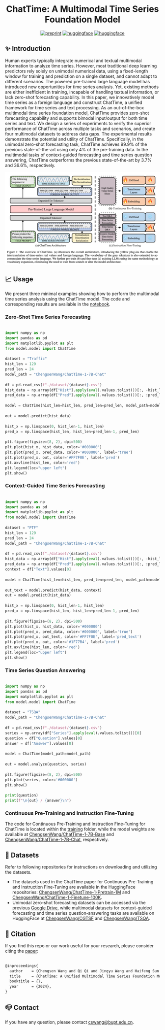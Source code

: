 <div align="center">

# ChatTime: A Multimodal Time Series Foundation Model

[![preprint](https://img.shields.io/static/v1?label=arXiv&message=0000.00000&color=B31B1B&logo=arXiv)](https://arxiv.org/abs/0000.00000)
[![huggingface](https://img.shields.io/badge/%F0%9F%A4%97%20Hugging%20Face-Datasets-FFD21E)](https://huggingface.co/collections/ChengsenWang/chattime-datasets-6731b504efecc8a6e439741c)
[![huggingface](https://img.shields.io/badge/%F0%9F%A4%97%20Hugging%20Face-Models-FFD21E)](https://huggingface.co/collections/ChengsenWang/chattime-models-6731b650cb98bc7842713fde)

</div>

## ✨ Introduction

Human experts typically integrate numerical and textual multimodal information to analyze time series. However, most traditional deep learning predictors rely solely on unimodal numerical data, using a fixed-length window for training and prediction on a single dataset, and cannot adapt to different scenarios. The powered pre-trained large language model has introduced new opportunities for time series analysis. Yet, existing methods are either inefficient in training, incapable of handling textual information, or lack zero-shot forecasting capability. In this paper, we innovatively model time series as a foreign language and construct ChatTime, a unified framework for time series and text processing. As an out-of-the-box multimodal time series foundation model, ChatTime provides zero-shot forecasting capability and supports bimodal input/output for both time series and text. We design a series of experiments to verify the superior performance of ChatTime across multiple tasks and scenarios, and create four multimodal datasets to address data gaps. The experimental results demonstrate the potential and utility of ChatTime. Specifically, in the unimodal zero-shot forecasting task, ChatTime achieves 99.9% of the previous state-of-the-art using only 4% of the pre-training data. In the multimodal tasks of context-guided forecasting and time series question answering, ChatTime outperforms the previous state-of-the-art by 3.7% and 36.6%, respectively.

![](./img/architecture.png)

## 📈 Usage

We present three minimal examples showing how to perform the multimodal time series analysis using the ChatTime model. The code and corresponding results are available in the [notebook](./demo.ipynb).

### Zero-Shot Time Series Forecasting

```python

import numpy as np
import pandas as pd
import matplotlib.pyplot as plt
from model.model import ChatTime

dataset = "Traffic"
hist_len = 120
pred_len = 24
model_path = "ChengsenWang/ChatTime-1-7B-Chat"

df = pd.read_csv(f"./dataset/{dataset}.csv")
hist_data = np.array(df["Hist"].apply(eval).values.tolist())[:, -hist_len:][0]
pred_data = np.array(df["Pred"].apply(eval).values.tolist())[:, :pred_len][0]

model = ChatTime(hist_len=hist_len, pred_len=pred_len, model_path=model_path)

out = model.predict(hist_data)

hist_x = np.linspace(0, hist_len-1, hist_len)
pred_x = np.linspace(hist_len, hist_len+pred_len-1, pred_len)

plt.figure(figsize=(8, 2), dpi=500)
plt.plot(hist_x, hist_data, color='#000000')
plt.plot(pred_x, pred_data, color='#000000', label='true')
plt.plot(pred_x, out, color='#FF7F0E', label='pred')
plt.axvline(hist_len, color='red')
plt.legend(loc="upper left")
plt.show()

```

### Context-Guided Time Series Forecasting

```python

import numpy as np
import pandas as pd
import matplotlib.pyplot as plt
from model.model import ChatTime

dataset = "PTF"
hist_len = 120
pred_len = 24
model_path = "ChengsenWang/ChatTime-1-7B-Chat"

df = pd.read_csv(f"./dataset/{dataset}.csv")
hist_data = np.array(df["Hist"].apply(eval).values.tolist())[:, -hist_len:][0]
pred_data = np.array(df["Pred"].apply(eval).values.tolist())[:, :pred_len][0]
context = df["Text"].values[0]

model = ChatTime(hist_len=hist_len, pred_len=pred_len, model_path=model_path)

out_text = model.predict(hist_data, context)
out = model.predict(hist_data)

hist_x = np.linspace(0, hist_len-1, hist_len)
pred_x = np.linspace(hist_len, hist_len+pred_len-1, pred_len)

plt.figure(figsize=(8, 2), dpi=500)
plt.plot(hist_x, hist_data, color='#000000')
plt.plot(pred_x, pred_data, color='#000000', label='true')
plt.plot(pred_x, out_text, color='#FF7F0E', label='pred_text')
plt.plot(pred_x, out, color='#1F77B4', label='pred')
plt.axvline(hist_len, color='red')
plt.legend(loc="upper left")
plt.show()

```

### Time Series Question Answering

```python

import numpy as np
import pandas as pd
import matplotlib.pyplot as plt
from model.model import ChatTime

dataset = "TSQA"
model_path = "ChengsenWang/ChatTime-1-7B-Chat"

df = pd.read_csv(f"./dataset/{dataset}.csv")
series = np.array(df["Series"].apply(eval).values.tolist())[0]
question = df["Question"].values[0]
answer = df["Answer"].values[0]

model = ChatTime(model_path=model_path)

out = model.analyze(question, series)

plt.figure(figsize=(8, 2), dpi=500)
plt.plot(series, color='#000000')
plt.show()

print(question)
print(f"\n{out} / {answer}\n")

```

### Continuous Pre-Training and Instruction Fine-Tuning

The code for Continuous Pre-Training and Instruction Fine-Tuning for ChatTime is located within the [training](./training/) folder, while the model weights are available at [ChengsenWang/ChatTime-1-7B-Base](https://huggingface.co/ChengsenWang/ChatTime-1-7B-Base) and [ChengsenWang/ChatTime-1-7B-Chat](https://huggingface.co/ChengsenWang/ChatTime-1-7B-Chat), respectively.

## :floppy_disk: Datasets

Refer to following repositories for instructions on downloading and utilizing the datasets.

- The datasets used in the ChatTime paper for Continuous Pre-Training and Instruction Fine-Tuning are available in the HuggingFace repositories: [ChengsenWang/ChatTime-1-Pretrain-1M](https://huggingface.co/datasets/ChengsenWang/ChatTime-1-Pretrain-1M) and [ChengsenWang/ChatTime-1-Finetune-100K](https://huggingface.co/datasets/ChengsenWang/ChatTime-1-Finetune-100K).
- Unimodal zero-shot forecasting datasets can be accessed via the previous [Google Drive](https://drive.google.com/drive/folders/1S7u4exc5NkKRWfdgqYBZ-VqSz9XfrEDV?usp=sharing), while multimodal datasets for context-guided forecasting and time series question-answering tasks are available on HuggingFace at [ChengsenWang/CGTSF](https://huggingface.co/datasets/ChengsenWang/CGTSF) and [ChengsenWang/TSQA](https://huggingface.co/datasets/ChengsenWang/TSQA).

## 📝 Citation

If you find this repo or our work useful for your research, please consider citing the [paper](https://arxiv.org/abs/0000.00000):

```tex

@inproceedings{
  author    = {Chengsen Wang and Qi Qi and Jingyu Wang and Haifeng Sun and Zirui Zhuang and Jinming Wu and Lei Zhang and Jianxin Liao},
  title     = {ChatTime: A Unified Multimodal Time Series Foundation Model Bridging Numerical and Textual Data},
  booktitle = {},
  year      = {2024},
}

```

## 📪 Contact

If you have any question, please contact [cswang@bupt.edu.cn]().
